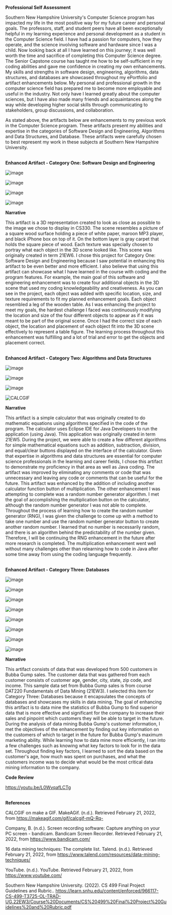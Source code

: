 **Professional Self Assessment**<br/>

Southern New Hampshire University's Computer Science program has impacted my life in the most positive way for my future career and personal goals. The professors, staff, and student peers have all been exceptionally helpful in my learning experience and personal development as a student in the Computer Science field. I have had a passion for computers, how they operate, and the science involving software and hardware since I was a child. Now looking back at all I have learned on this journey; it was well worth the time and sacrifice of completing this Computer Science degree. The Senior Capstone course has taught me how to be self-sufficient in my coding abilities and gave me confidence in creating my own enhancements. My skills and strengths in software design, engineering, algorithms, data structures, and databases are showcased throughout my ePortfolio and artifact enhancements below. My personal and professional growth in the computer science field has prepared me to become more employable and useful in the industry. Not only have I learned greatly about the computer sciences, but I have also made many friends and acquaintances along the way while developing higher social skills through communicating to stakeholders, group discussions, and collaboration.<br/>

As stated above, the artifacts below are enhancements to my previous work in the Computer Science program. These artifacts present my abilities and expertise in the categories of Software Design and Engineering, Algorithms and Data Structures, and Database. These artifacts were carefully chosen to best represent my work in these subjects at Southern New Hampshire University.<br/><br/>

**Enhanced Artifact - Category One: Software Design and Engineering**<br/>

![image](https://user-images.githubusercontent.com/76239358/154863944-c055ba86-dd29-4282-be24-a069971ea49c.png)<br/>

![image](https://user-images.githubusercontent.com/76239358/154864202-dc2d7660-cfdd-4021-870f-5496797938fd.png)<br/>

![image](https://user-images.githubusercontent.com/76239358/154864162-9af2070a-d93e-4ee3-8839-2f52cb140d67.png)<br/>

![image](https://user-images.githubusercontent.com/76239358/154864327-2c6f6c2c-2bd5-4950-9bb2-7927b18ff5c4.png)<br/>


**Narrative**<br/>

This artifact is a 3D representation created to look as close as possible to the image we chose to display in CS330. The scene resembles a picture of a square wood surface holding a piece of white paper, maroon MP3 player, and black iPhone box on top of it. On the bottom layer is gray carpet that holds the square piece of wood. Each texture was specially chosen to portray what each object in the 3D scene looked like. This scene was originally created in term 21EW6. I chose this project for Category One: Software Design and Engineering because I saw potential in enhancing this artifact to be even better and more efficient. I also believe that using this artifact can showcase what I have learned in the course with coding and the program features. For example, the main goal of this software and engineering enhancement was to create four additional objects in the 3D scene that used my coding knowledgeability and creativeness. As you can see in the project, each object was added with specific location, size, and texture requirements to fit my planned enhancement goals. Each object resembled a leg of the wooden table. As I was enhancing the project to meet my goals, the hardest challenge I faced was continuously modifying the location and size of the four different objects to appear as if it was meant to be part of the original scene. Once I had the correct size of each object, the location and placement of each object fit into the 3D scene effectively to represent a table figure. The learning process throughout this enhancement was fulfilling and a lot of trial and error to get the objects and placement correct.<br/><br/>

**Enhanced Artifact - Category Two: Algorithms and Data Structures**<br/>

![image](https://user-images.githubusercontent.com/76239358/154867771-6579add3-1950-4e21-b86f-f00a119ee375.png)<br/>

![image](https://user-images.githubusercontent.com/76239358/154867829-ebe8512d-a8ba-4881-be87-b8bb7a73093b.png)<br/>

![image](https://user-images.githubusercontent.com/76239358/154867350-94db8222-d627-4f4d-a016-6b414849f607.png)<br/>

![CALCGIF](https://user-images.githubusercontent.com/76239358/154867676-d51f0def-8fc8-4124-b241-7a4234767bde.gif)<br/>


**Narrative**<br/>

This artifact is a simple calculator that was originally created to do mathematic equations using algorithms specified in the code of the program. The calculator uses Eclipse IDE for Java Developers to run the application (using Java). This application was originally created in term 21EW5. During the project, we were able to create a few different algorithms for simple mathematical equations such as addition, subtraction, division, and equal/clear buttons displayed on the interface of the calculator. Given that expertise in algorithms and data structures are essential for computer science professionals in the learning and career fields, I chose this artifact to demonstrate my proficiency in that area as well as Java coding. The artifact was improved by eliminating any comments or code that was unnecessary and leaving any code or comments that can be useful for the future. This artifact was enhanced by the addition of including another calculator function button of multiplication. The other enhancement I was attempting to complete was a random number generator algorithm. I met the goal of accomplishing the multiplication button on the calculator, although the random number generator I was not able to complete. Throughout the process of learning how to create the random number generator (RNG), I was given the challenge to come up with a method to take one number and use the random number generator button to create another random number. I learned that no number is necessarily random, and there is an algorithm behind the predictability of the number given. Therefore, I will be continuing the RNG enhancement in the future after more research is completed. The multiplication enhancement went well without many challenges other than relearning how to code in Java after some time away from using the coding language frequently.<br/><br/>

**Enhanced Artifact - Category Three: Databases**<br/>

![image](https://user-images.githubusercontent.com/76239358/154873226-e7b0ced4-f465-49c6-bb67-265ca9812c4e.png)
<br/>

![image](https://user-images.githubusercontent.com/76239358/154873816-c77cda9b-dfef-4f33-8796-a1bb2360c4c3.png)
<br/>

![image](https://user-images.githubusercontent.com/76239358/154873852-c055978e-8b69-4a1f-9603-e423644817e2.png)
<br/>

![image](https://user-images.githubusercontent.com/76239358/154873938-2a5d3c23-df87-49dc-b773-09e417056697.png)
<br/>

![image](https://user-images.githubusercontent.com/76239358/154873977-5a403fba-64f0-450e-ae90-81dc3159cb35.png)
<br/>

![image](https://user-images.githubusercontent.com/76239358/154874085-7e080b54-a61f-4eaa-b736-1cccfd0e15f1.png)
<br/>

![image](https://user-images.githubusercontent.com/76239358/154874189-35808a2c-04e0-41fc-bb90-5f3e9661c203.png)
<br/>

![image](https://user-images.githubusercontent.com/76239358/154874232-40d83c65-3680-4698-b176-25d84374c3fd.png)
<br/>

**Narrative**<br/>

This artifact consists of data that was developed from 500 customers in Bubba Gump sales. The customer data that was gathered from each customer consists of customer age, gender, city, state, zip code, and income. This sample data set from Bubba Gump sales is from course DAT220 Fundamentals of Data Mining (21EW3). I selected this item for Category Three: Databases because it encapsulates the concepts of databases and showcases my skills in data mining. The goal of enhancing this artifact is to data mine the statistics of Bubba Gump to find superior data that is more effective and significant for the company to increase their sales and pinpoint which customers they will be able to target in the future. During the analysis of data mining Bubba Gump's customer information, I met the objectives of the enhancement by finding out key information on the customers of which to target in the future for Bubba Gump's maximum marketing ability. While learning how to data mine more efficiently, I ran into a few challenges such as knowing what key factors to look for in the data set. Throughout finding key factors, I learned to sort the data based on the customer's age, how much was spent on purchases, and what the customers income was to decide what would be the most critical data mining information to the company.

**Code Review**<br/>

https://youtu.be/L0WvqafLCTg<br/><br/>

**References**<br/>

CALCGIF on make a GIF. MakeAGif. (n.d.). Retrieved February 21, 2022, from https://makeagif.com/gif/calcgif-mQ-Rq- <br/>

Company, B. (n.d.). Screen recording software: Capture anything on your PC screen - bandicam. Bandicam Screen Recorder. Retrieved February 21, 2022, from https://www.bandicam.com/ <br/>

16 data mining techniques: The complete list. Talend. (n.d.). Retrieved February 21, 2022, from https://www.talend.com/resources/data-mining-techniques/ <br/>

YouTube. (n.d.). YouTube. Retrieved February 21, 2022, from https://www.youtube.com/<br/>

Southern New Hampshire University. (2022). CS 499 Final Project Guidelines and Rubric.. https://learn.snhu.edu/content/enforced/966117-CS-499-T3725-OL-TRAD-UG.22EW3/Course%20Documents/CS%20499%20Final%20Project%20Guidelines%20and%20Rubric.pdf
